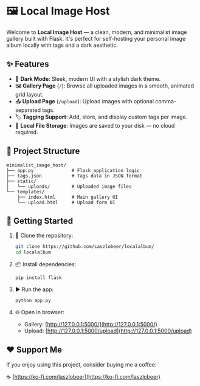 # 🖼️ Local Image Host

Welcome to **Local Image Host** — a clean, modern, and minimalist image gallery built with Flask. It's perfect for self-hosting your personal image album locally with tags and a dark aesthetic.

## ✨ Features

* 🌌 **Dark Mode**: Sleek, modern UI with a stylish dark theme.
* 🖼️ **Gallery Page** (`/`): Browse all uploaded images in a smooth, animated grid layout.
* 📤 **Upload Page** (`/upload`): Upload images with optional comma-separated tags.
* 🏷️ **Tagging Support**: Add, store, and display custom tags per image.
* 💾 **Local File Storage**: Images are saved to your disk — no cloud required.

## 📁 Project Structure

```
minimalist_image_host/
├── app.py              # Flask application logic
├── tags.json           # Tags data in JSON format
├── static/
│   └── uploads/        # Uploaded image files
└── templates/
    ├── index.html      # Main gallery UI
    └── upload.html     # Upload form UI
```

## 🚀 Getting Started

1. 🔽 Clone the repository:

   ```bash
   git clone https://github.com/Laszlobeer/localalbum/
   cd localalbum
   ```
2. 📦 Install dependencies:

   ```bash
   pip install flask
   ```
3. ▶️ Run the app:

   ```bash
   python app.py
   ```
4. 🌐 Open in browser:

   * Gallery: [http://127.0.0.1:5000/](http://127.0.0.1:5000/)
   * Upload: [http://127.0.0.1:5000/upload](http://127.0.0.1:5000/upload)

## ❤️ Support Me

If you enjoy using this project, consider buying me a coffee:

☕ [https://ko-fi.com/laszlobeer](https://ko-fi.com/laszlobeer)
